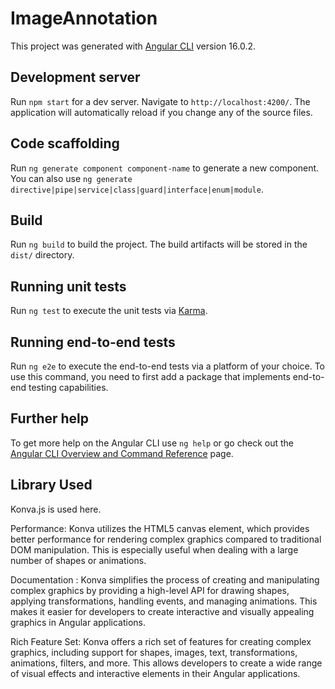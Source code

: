 # ImageAnnotation

This project was generated with [Angular CLI](https://github.com/angular/angular-cli) version 16.0.2.

## Development server

Run `npm start` for a dev server. Navigate to `http://localhost:4200/`. The application will automatically reload if you change any of the source files.

## Code scaffolding

Run `ng generate component component-name` to generate a new component. You can also use `ng generate directive|pipe|service|class|guard|interface|enum|module`.

## Build

Run `ng build` to build the project. The build artifacts will be stored in the `dist/` directory.

## Running unit tests

Run `ng test` to execute the unit tests via [Karma](https://karma-runner.github.io).

## Running end-to-end tests

Run `ng e2e` to execute the end-to-end tests via a platform of your choice. To use this command, you need to first add a package that implements end-to-end testing capabilities.

## Further help

To get more help on the Angular CLI use `ng help` or go check out the [Angular CLI Overview and Command Reference](https://angular.io/cli) page.


## Library Used

Konva.js is used here.

Performance: Konva utilizes the HTML5 canvas element, which provides better performance for rendering complex graphics compared to traditional DOM manipulation. This is especially useful when dealing with a large number of shapes or animations.

Documentation : Konva simplifies the process of creating and manipulating complex graphics by providing a high-level API for drawing shapes, applying transformations, handling events, and managing animations. This makes it easier for developers to create interactive and visually appealing graphics in Angular applications.

Rich Feature Set: Konva offers a rich set of features for creating complex graphics, including support for shapes, images, text, transformations, animations, filters, and more. This allows developers to create a wide range of visual effects and interactive elements in their Angular applications.
